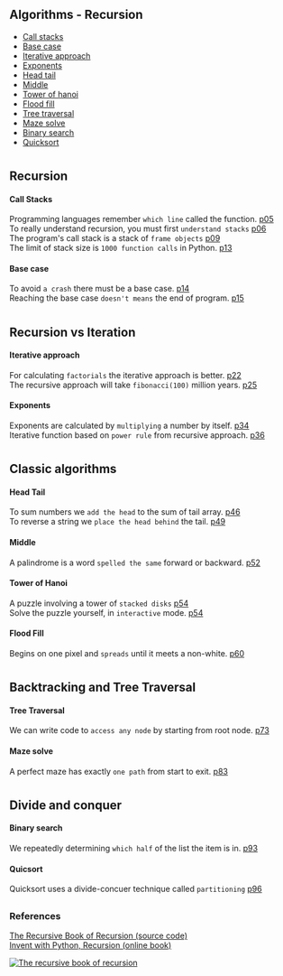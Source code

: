 ## Algorithms - Recursion

- [Call stacks](#call-stacks) 
- [Base case](#base-case) 
- [Iterative approach](#iterative-approach) 
- [Exponents](#exponents)
- [Head tail](#head-tail) 
- [Middle](#middle)
- [Tower of hanoi](#tower-of-hanoi)  
- [Flood fill](#flood-fill) 
- [Tree traversal](#tree-traversal)  
- [Maze solve](#maze-solve)  
- [Binary search](#binary-search)
- [Quicksort](#quicksort)

#

## Recursion

#### Call Stacks
Programming languages remember `which line` called the function.    [p05](./01_call_stacks/line_remembering.py)   
To really understand recursion, you must first `understand stacks`  [p06](./01_call_stacks/lifo_lists.py)  
The program's call stack is a stack of `frame objects`              [p09](./01_call_stacks/frame_objects.py)  
The limit of stack size is `1000 function calls` in Python.         [p13](./01_call_stacks/stack_overflow.py)  

#### Base case 
To avoid `a crash` there must be a base case.                       [p14](./02_base_case/base_case.py)  
Reaching the base case `doesn't means` the end of program.          [p15](./02_base_case/before_after.py)  

#

## Recursion vs Iteration

#### Iterative approach
For calculating `factorials` the iterative approach is better.      [p22](./03_iterative_approach/factorial_number.py)  
The recursive approach will take `fibonacci(100)` million years.    [p25](./03_iterative_approach/fibonacci_sequence.py)  

#### Exponents
Exponents are calculated by `multiplying` a number by itself.       [p34](./04_exponents/calculating_exponents.py)  
Iterative function based on `power rule` from recursive approach.   [p36](./04_exponents/recursive_insights.py)   

#

## Classic algorithms

#### Head Tail
To sum numbers we `add the head` to the sum of tail array.          [p46](./05_head_tail/sum_numbers.py)   
To reverse a string we `place the head behind` the tail.            [p49](./05_head_tail/reverse_strings.py)   

#### Middle
A palindrome is a word `spelled the same` forward or backward.      [p52](./06_palindrome/palindrome.py)  

#### Tower of Hanoi
A puzzle involving a tower of `stacked disks`                       [p54](./07_tower_of_hanoi/tower_of_hanoi.py)   
Solve the puzzle yourself, in `interactive` mode.                   [p54](./07_tower_of_hanoi/tower_of_hanoi2_play.py)   

#### Flood Fill
Begins on one pixel and `spreads` until it meets a non-white.       [p60](./08_flood_fill/flood_fill.py)  

#

## Backtracking and Tree Traversal 

#### Tree Traversal
We can write code to `access any node` by starting from root node.  [p73](./09_tree_traversal/tree_traversal.py)  

#### Maze solve
A perfect maze has exactly `one path` from start to exit.           [p83](./10_maze_solve/maze_solve.py)  

#

## Divide and conquer

#### Binary search
We repeatedly determining `which half` of the list the item is in.   [p93](../divide_conquer/binary_search/binary_search.py)  

#### Quicsort

Quicksort uses a divide-concuer technique called `partitioning`     [p96](../divide_conquer/quicksort/quicksort.py)


##


### References

[The Recursive Book of Recursion (source code)](https://github.com/asweigart/the-recursive-book-of-recursion)  
[Invent with Python, Recursion (online book)](https://inventwithpython.com/recursion/)  

[![The recursive book of recursion](https://www.minte9.com/lib/images/references/book_recursion.png)](https://www.amazon.com/gp/product/B09BKL34VL)
